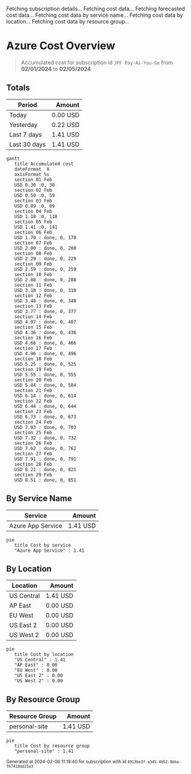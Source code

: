 Fetching subscription details...
Fetching cost data...
Fetching forecasted cost data...
Fetching cost data by service name...
Fetching cost data by location...
Fetching cost data by resource group...
# Azure Cost Overview

> Accumulated cost for subscription id `JPF Pay-As-You-Go` from **02/01/2024** to **02/05/2024**

## Totals

|Period|Amount|
|---|---:|
|Today|0.00 USD|
|Yesterday|0.22 USD|
|Last 7 days|1.41 USD|
|Last 30 days|1.41 USD|

```mermaid
gantt
   title Accumulated cost
   dateFormat  X
   axisFormat %s
   section 01 Feb
   USD 0.30 :0, 30
   section 02 Feb
   USD 0.59 :0, 59
   section 03 Feb
   USD 0.89 :0, 89
   section 04 Feb
   USD 1.18 :0, 118
   section 05 Feb
   USD 1.41 :0, 141
   section 06 Feb
   USD 1.70 : done, 0, 170
   section 07 Feb
   USD 2.00 : done, 0, 200
   section 08 Feb
   USD 2.29 : done, 0, 229
   section 09 Feb
   USD 2.59 : done, 0, 259
   section 10 Feb
   USD 2.88 : done, 0, 288
   section 11 Feb
   USD 3.18 : done, 0, 318
   section 12 Feb
   USD 3.48 : done, 0, 348
   section 13 Feb
   USD 3.77 : done, 0, 377
   section 14 Feb
   USD 4.07 : done, 0, 407
   section 15 Feb
   USD 4.36 : done, 0, 436
   section 16 Feb
   USD 4.66 : done, 0, 466
   section 17 Feb
   USD 4.96 : done, 0, 496
   section 18 Feb
   USD 5.25 : done, 0, 525
   section 19 Feb
   USD 5.55 : done, 0, 555
   section 20 Feb
   USD 5.84 : done, 0, 584
   section 21 Feb
   USD 6.14 : done, 0, 614
   section 22 Feb
   USD 6.44 : done, 0, 644
   section 23 Feb
   USD 6.73 : done, 0, 673
   section 24 Feb
   USD 7.03 : done, 0, 703
   section 25 Feb
   USD 7.32 : done, 0, 732
   section 26 Feb
   USD 7.62 : done, 0, 762
   section 27 Feb
   USD 7.91 : done, 0, 791
   section 28 Feb
   USD 8.21 : done, 0, 821
   section 29 Feb
   USD 8.51 : done, 0, 851
```

## By Service Name

|Service|Amount|
|---|---:|
|Azure App Service|1.41 USD|

```mermaid
pie
   title Cost by service
   "Azure App Service" : 1.41
```

## By Location

|Location|Amount|
|---|---:|
|US Central|1.41 USD|
|AP East|0.00 USD|
|EU West|0.00 USD|
|US East 2|0.00 USD|
|US West 2|0.00 USD|

```mermaid
pie
   title Cost by location
   "US Central" : 1.41
   "AP East" : 0.00
   "EU West" : 0.00
   "US East 2" : 0.00
   "US West 2" : 0.00
```

## By Resource Group

|Resource Group|Amount|
|---|---:|
|personal-site|1.41 USD|

```mermaid
pie
   title Cost by resource group
   "personal-site" : 1.41
```

<sup>Generated at 2024-02-06 11:19:40 for subscription with id `4913be3f-a345-4652-9bba-767418dd25e3`</sup>
